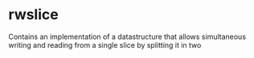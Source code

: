# rwslice
Contains an implementation of a datastructure that allows simultaneous writing and reading from a single slice by splitting it in two
